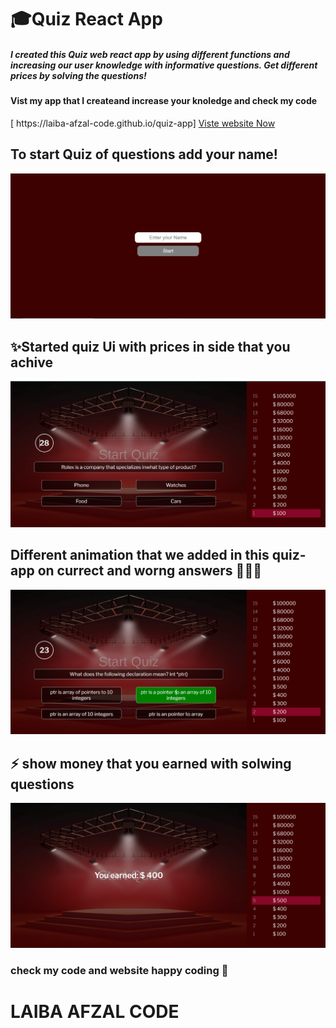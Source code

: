 <h1>🎓Quiz React App</h1>
<h5>I created this Quiz web react app by using different functions and increasing our user knowledge with informative questions. Get different prices by solving the questions!</h5>
<h4>Vist my app that I createand increase your knoledge and check my code</> </h4>
[ https://laiba-afzal-code.github.io/quiz-app]
<a href=" https://laiba-afzal-code.github.io/quiz-app/">Viste website Now</a></span>
<h2>To start Quiz of questions add your name!</h2>
<img src="src\impact\Screenshot (223).png" alt="start">
<h2>✨Started quiz Ui with prices in side that you achive</h2>
<img src="src\impact\Screenshot (224).png" alt="Ui">
<h2>Different animation that we added in this quiz-app on currect and worng answers 👩🏽‍💻</h2>
<img src="src\impact\Screenshot (225).png" alt="animation">
<h2>⚡️ show money that you earned with solwing questions</h2>
<img src="src\impact\Screenshot (226).png" alt="earned">

<h3>check my code and website happy coding 🧩</h3>
<h1>LAIBA AFZAL CODE</h1>
